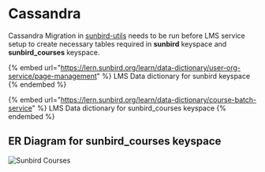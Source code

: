 # Cassandra

Cassandra Migration in [sunbird-utils](https://github.com/sunbird-lern/sunbird-utils) needs to be run before LMS service setup to create necessary tables required in **sunbird** keyspace and **sunbird\_courses** keyspace.&#x20;

{% embed url="https://lern.sunbird.org/learn/data-dictionary/user-org-service/page-management" %}
LMS Data dictionary for sunbird keyspace
{% endembed %}

{% embed url="https://lern.sunbird.org/learn/data-dictionary/course-batch-service" %}
LMS Data dictionary for sunbird\_courses keyspace
{% endembed %}

## **ER Diagram for sunbird\_courses keyspace**

![Sunbird Courses](../../../../../.gitbook/assets/sunbird\_courses.png)
